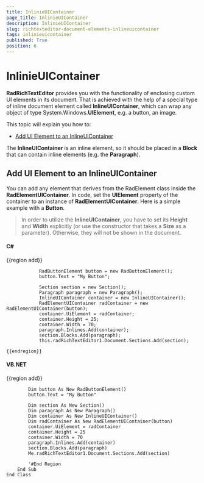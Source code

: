 ```yaml
---
title: InlinieUIContainer
page_title: InlinieUIContainer
description: InlinieUIContainer
slug: richtexteditor-document-elements-inlineuicontainer
tags: inlinieuicontainer
published: True
position: 6
---
```


# InlinieUIContainer



__RadRichTextEditor__ provides you with the functionality of enclosing custom UI elements in its document.
        That is achieved with the help of a special type of inline document element called __InlineUIContainer__, which can wrap any object of
        type System.Windows.__UIElement__, e.g. a button, an image.
      

This topic will explain you how to:

* [Add UI Element to an InlineUIContainer](#add-ui-element-to-an-inlineuicontainer)

The __InlineUIContainer__ is an inline element, so it should be placed in a __Block__ that can contain inline
        elements (e.g. the __Paragraph__).
      

## Add UI Element to an InlineUIContainer

You can add any element that derives from the RadElement class inside the __RadElementUIContainer__. In code, set the __UIElement__
          property of the container to an instance of __RadElementUIContainer__. Here is a simple example with a __Button__.
        

>In order to utilize the __InlineUIContainer__, you have to set its __Height__ and __Width__ explicitly
            (or use the constructor that takes a __Size__ as a parameter). Otherwise, they will not be shown in the document.
          

#### __C#__

{{region add}}
	            
	            RadButtonElement button = new RadButtonElement();
	            button.Text = "My Button";
	            
	            Section section = new Section();
	            Paragraph paragraph = new Paragraph();
	            InlineUIContainer container = new InlineUIContainer();
	            RadElementUIContainer radContainer = new RadElementUIContainer(button);
	            container.UiElement = radContainer;
	            container.Height = 25;
	            container.Width = 70;
	            paragraph.Inlines.Add(container);
	            section.Blocks.Add(paragraph);
	            this.radRichTextEditor1.Document.Sections.Add(section);
	            
	{{endregion}}



#### __VB.NET__

{{region add}}
	
	        Dim button As New RadButtonElement()
	        button.Text = "My Button"
	
	        Dim section As New Section()
	        Dim paragraph As New Paragraph()
	        Dim container As New InlineUIContainer()
	        Dim radContainer As New RadElementUIContainer(button)
	        container.UiElement = radContainer
	        container.Height = 25
	        container.Width = 70
	        paragraph.Inlines.Add(container)
	        section.Blocks.Add(paragraph)
	        Me.radRichTextEditor1.Document.Sections.Add(section)
	
	        '#End Region
	    End Sub
	End Class



